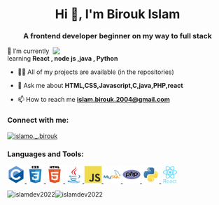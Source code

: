 <h1 align="center">Hi 👋, I'm Birouk Islam</h1>
<h3 align="center">A frontend developer beginner on my way to full stack</h3>
<img align ="right" width="400" src="https://www.codecorners.com/wp-content/uploads/2018/05/senior-front-end-developer-openings-1.gif")

  🌱 I’m currently learning **React , node js ,java , Python**

- 👨‍💻 All of my projects are available (in the repositories)

- 💬 Ask me about **HTML,CSS,Javascript,C,java,PHP,react**

- 📫 How to reach me **islam.birouk.2004@gmail.com**

<h3 align="left">Connect with me:</h3>
<p align="left">
<a href="https://instagram.com/islamo._.birouk" target="blank"><img align="center" src="https://raw.githubusercontent.com/rahuldkjain/github-profile-readme-generator/master/src/images/icons/Social/instagram.svg" alt="islamo._.birouk" height="30" width="40" /></a>
</p>

<h3 align="left">Languages and Tools:</h3>
<p align="left"> <a href="https://www.cprogramming.com/" target="_blank" rel="noreferrer"> <img src="https://raw.githubusercontent.com/devicons/devicon/master/icons/c/c-original.svg" alt="c" width="40" height="40"/> </a> <a href="https://www.w3schools.com/css/" target="_blank" rel="noreferrer"> <img src="https://raw.githubusercontent.com/devicons/devicon/master/icons/css3/css3-original-wordmark.svg" alt="css3" width="40" height="40"/> </a> <a href="https://www.w3.org/html/" target="_blank" rel="noreferrer"> <img src="https://raw.githubusercontent.com/devicons/devicon/master/icons/html5/html5-original-wordmark.svg" alt="html5" width="40" height="40"/> </a> <a href="https://www.java.com" target="_blank" rel="noreferrer"> <img src="https://raw.githubusercontent.com/devicons/devicon/master/icons/java/java-original.svg" alt="java" width="40" height="40"/> </a> <a href="https://developer.mozilla.org/en-US/docs/Web/JavaScript" target="_blank" rel="noreferrer"> <img src="https://raw.githubusercontent.com/devicons/devicon/master/icons/javascript/javascript-original.svg" alt="javascript" width="40" height="40"/> </a> <a href="https://www.mysql.com/" target="_blank" rel="noreferrer"> <img src="https://raw.githubusercontent.com/devicons/devicon/master/icons/mysql/mysql-original-wordmark.svg" alt="mysql" width="40" height="40"/> </a> <a href="https://www.php.net" target="_blank" rel="noreferrer"> <img src="https://raw.githubusercontent.com/devicons/devicon/master/icons/php/php-original.svg" alt="php" width="40" height="40"/> </a> <a href="https://www.python.org" target="_blank" rel="noreferrer"> <img src="https://raw.githubusercontent.com/devicons/devicon/master/icons/python/python-original.svg" alt="python" width="40" height="40"/> </a> <a href="https://reactjs.org/" target="_blank" rel="noreferrer"> <img src="https://raw.githubusercontent.com/devicons/devicon/master/icons/react/react-original-wordmark.svg" alt="react" width="40" height="40"/> </a> </p>

<p><img align="left" src="https://github-readme-stats.vercel.app/api/top-langs?username=islamdev2022&show_icons=true&theme=dark&title_color=e00000&text_color=ffffff&locale=en&layout=compact" alt="islamdev2022" /></p>


<p><img align="left" src="https://github-readme-stats.vercel.app/api/top-langs/?username=islamdev2022&show_icons=true&theme=dark&title_color=e00000&text_color=ffffff&layout=compact" alt="islamdev2022"/></p>
